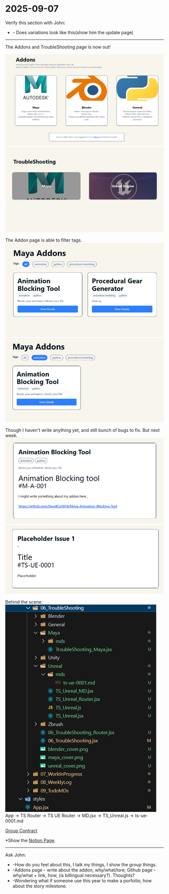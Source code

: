 # 2025-09-07

Verify this section with John:
- \- Does variations look like this(show him the update page)

---

The Addons and TroubleShooting page is now out!

![](https://raw.githubusercontent.com/DavidCai1874/my-tech-art-station-assets-storage-01/main/20250906164505.png)
![](https://raw.githubusercontent.com/DavidCai1874/my-tech-art-station-assets-storage-01/main/20250906164612.png)

The Addon page is able to filter tags.
![](https://raw.githubusercontent.com/DavidCai1874/my-tech-art-station-assets-storage-01/main/20250906164728.png)
![](https://raw.githubusercontent.com/DavidCai1874/my-tech-art-station-assets-storage-01/main/20250906164920.png)

Though I haven't write anything yet, and still bunch of bugs to fix. But next week.
![](https://raw.githubusercontent.com/DavidCai1874/my-tech-art-station-assets-storage-01/main/20250906165214.png)
![](https://raw.githubusercontent.com/DavidCai1874/my-tech-art-station-assets-storage-01/main/20250906165200.png)

Behind the scene:
![](https://raw.githubusercontent.com/DavidCai1874/my-tech-art-station-assets-storage-01/main/20250906165649.png)
App -> TS Router -> TS UE Router -> MD.jsx -> TS_Unreal.js -> ts-ue-0001.md

[Group Contract](https://docs.google.com/document/d/14_SFAJUOBECjnp_4098V8YlURhkut18B/edit?usp=sharing&ouid=115499720411518403328&rtpof=true&sd=true)


*Show the [Notion Page](https://www.notion.so/WEEK-1-UPDATE-264832fc2e3680279eb3eaa448335dc0).

***
Ask John:
- \-How do you feel about this, I talk my things, I show the group things.
- \-Addons page - write about the addon, why/what/lore; Github page - why/what + link, how, (is billingual necessary?). Thoughts?
- \-Wondering what if someone use this year to make a porfoilio, how about the story milestone.

